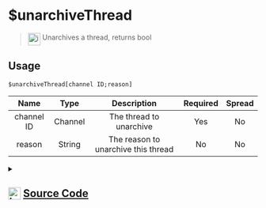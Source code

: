 # $unarchiveThread
> <img align="top" src="https://upload.wikimedia.org/wikipedia/commons/thumb/e/e4/Infobox_info_icon.svg/160px-Infobox_info_icon.svg.png?20150409153300" alt="image" width="25" height="auto"> Unarchives a thread, returns bool
## Usage
```
$unarchiveThread[channel ID;reason]
```
| Name | Type | Description | Required | Spread
| :---: | :---: | :---: | :---: | :---: |
channel ID | Channel | The thread to unarchive | Yes | No
reason | String | The reason to unarchive this thread | No | No
<details>
<summary>
    
## <img align="top" src="https://cdn4.iconfinder.com/data/icons/iconsimple-logotypes/512/github-512.png" alt="image" width="25" height="auto">  [Source Code](https://github.com/tryforge/ForgeScript-V2/blob/main/src/native/unarchiveThread.ts)
    
</summary>
    
```ts
import { BaseChannel, ThreadChannel } from "discord.js"
import { ArgType, NativeFunction, Return } from "../structures"
import noop from "../functions/noop"

export default new NativeFunction({
    name: "$unarchiveThread",
    version: "1.0.0",
    description: "Unarchives a thread, returns bool",
    brackets: true,
    unwrap: true,
    args: [
        {
            name: "channel ID",
            description: "The thread to unarchive",
            rest: false,
            required: true,
            type: ArgType.Channel,
            check: (i: BaseChannel) => i.isThread(),
        },
        {
            name: "reason",
            description: "The reason to unarchive this thread",
            rest: false,
            type: ArgType.String,
        },
    ],
    async execute(ctx, [channel, reason]) {
        const thread = channel as ThreadChannel

        const success = await thread.setArchived(false, reason || undefined).catch(noop)

        return Return.success(!!success)
    },
})

```
    
</details>